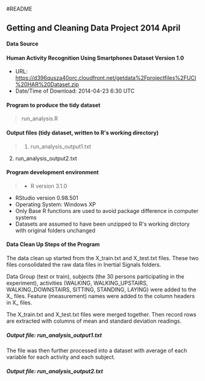#README

## Getting and Cleaning Data Project 2014 April

#### Data Source
#### Human Activity Recognition Using Smartphones Dataset Version 1.0
* URL: https://d396qusza40orc.cloudfront.net/getdata%2Fprojectfiles%2FUCI%20HAR%20Dataset.zip
* Date/Time of Download: 2014-04-23 6:30 UTC

#### Program to produce the tidy dataset  
> run_analysis.R

#### Output files (tidy dataset, written to R's working directory)  
> 1. run_analysis_output1.txt  
2. run_analysis_output2.txt  

#### Program development environment  
> - R version 3.1.0  
- RStudio version 0.98.501  
- Operating System: Windows XP  
- Only Base R functions are used to avoid package difference in computer systems
- Datasets are assumed to have been unzipped to R's working dirctory with original folders unchanged  

#### Data Clean Up Steps of the Program  
The data clean up started from the X\_train.txt and X\_test.txt files. These two files consolidated the raw data files in Inertial Signals folders.

Data Group (test or train), subjects (the 30 persons participating in the experiment), activities (WALKING, WALKING\_UPSTAIRS, WALKING\_DOWNSTAIRS, SITTING, STANDING, LAYING) were added to the X\_ files. Feature (measurement) names were added to the column headers in X\_ files.

The X_train.txt and X_test.txt files were merged together. Then record rows are extracted with columns of mean and standard deviation readings. 
##### Output file: run_analysis_output1.txt

The file was then further processed into a dataset with average of each variable for each activity and each subject.
##### Output file: run_analysis_output2.txt